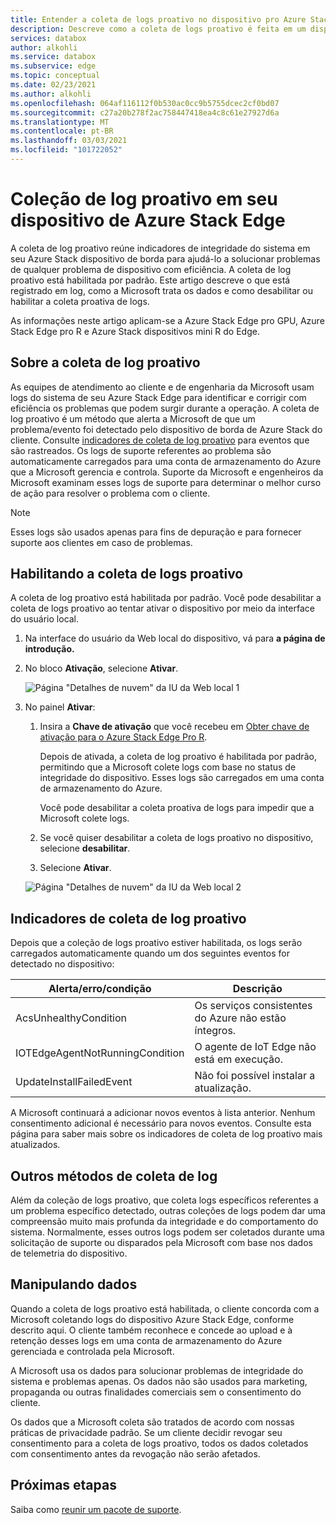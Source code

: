 ```yaml
---
title: Entender a coleta de logs proativo no dispositivo pro Azure Stack Edge
description: Descreve como a coleta de logs proativo é feita em um dispositivo Azure Stack Edge pro e como desabilitá-la.
services: databox
author: alkohli
ms.service: databox
ms.subservice: edge
ms.topic: conceptual
ms.date: 02/23/2021
ms.author: alkohli
ms.openlocfilehash: 064af116112f0b530ac0cc9b5755dcec2cf0bd07
ms.sourcegitcommit: c27a20b278f2ac758447418ea4c8c61e27927d6a
ms.translationtype: MT
ms.contentlocale: pt-BR
ms.lasthandoff: 03/03/2021
ms.locfileid: "101722052"
---
```

# <a name="proactive-log-collection-on-your-azure-stack-edge-device"></a>Coleção de log proativo em seu dispositivo de Azure Stack Edge

A coleta de log proativo reúne indicadores de integridade do sistema em seu Azure Stack dispositivo de borda para ajudá-lo a solucionar problemas de qualquer problema de dispositivo com eficiência. A coleta de log proativo está habilitada por padrão. Este artigo descreve o que está registrado em log, como a Microsoft trata os dados e como desabilitar ou habilitar a coleta proativa de logs. 

As informações neste artigo aplicam-se a Azure Stack Edge pro GPU, Azure Stack Edge pro R e Azure Stack dispositivos mini R do Edge.

## <a name="about-proactive-log-collection"></a>Sobre a coleta de log proativo

As equipes de atendimento ao cliente e de engenharia da Microsoft usam logs do sistema de seu Azure Stack Edge para identificar e corrigir com eficiência os problemas que podem surgir durante a operação. A coleta de log proativo é um método que alerta a Microsoft de que um problema/evento foi detectado pelo dispositivo de borda de Azure Stack do cliente. Consulte [indicadores de coleta de log proativo](#proactive-log-collection-indicators) para eventos que são rastreados. Os logs de suporte referentes ao problema são automaticamente carregados para uma conta de armazenamento do Azure que a Microsoft gerencia e controla. Suporte da Microsoft e engenheiros da Microsoft examinam esses logs de suporte para determinar o melhor curso de ação para resolver o problema com o cliente.

> [!NOTE]
> Esses logs são usados apenas para fins de depuração e para fornecer suporte aos clientes em caso de problemas.


## <a name="enabling-proactive-log-collection"></a>Habilitando a coleta de logs proativo

A coleta de log proativo está habilitada por padrão. Você pode desabilitar a coleta de logs proativo ao tentar ativar o dispositivo por meio da interface do usuário local. 

1. Na interface do usuário da Web local do dispositivo, vá para **a página de introdução.**

2. No bloco **Ativação**, selecione **Ativar**. 

    ![Página "Detalhes de nuvem" da IU da Web local 1](./media/azure-stack-edge-pro-r-deploy-activate/activate-1.png)

3. No painel **Ativar**:

   1. Insira a **Chave de ativação** que você recebeu em [Obter chave de ativação para o Azure Stack Edge Pro R](azure-stack-edge-pro-r-deploy-prep.md#get-the-activation-key).

      Depois de ativada, a coleta de log proativo é habilitada por padrão, permitindo que a Microsoft colete logs com base no status de integridade do dispositivo. Esses logs são carregados em uma conta de armazenamento do Azure. 

      Você pode desabilitar a coleta proativa de logs para impedir que a Microsoft colete logs.

   1. Se você quiser desabilitar a coleta de logs proativo no dispositivo, selecione **desabilitar**.

   1. Selecione **Ativar**.

   ![Página "Detalhes de nuvem" da IU da Web local 2](./media/azure-stack-edge-pro-r-deploy-activate/activate-2.png)

## <a name="proactive-log-collection-indicators"></a>Indicadores de coleta de log proativo

Depois que a coleção de logs proativo estiver habilitada, os logs serão carregados automaticamente quando um dos seguintes eventos for detectado no dispositivo:  


|Alerta/erro/condição  |Descrição  |
|---------|---------|
|AcsUnhealthyCondition     |Os serviços consistentes do Azure não estão íntegros.         |
|IOTEdgeAgentNotRunningCondition      |O agente de IoT Edge não está em execução.         |
|UpdateInstallFailedEvent | Não foi possível instalar a atualização.        |

 
A Microsoft continuará a adicionar novos eventos à lista anterior. Nenhum consentimento adicional é necessário para novos eventos. Consulte esta página para saber mais sobre os indicadores de coleta de log proativo mais atualizados.    
 

## <a name="other-log-collection-methods"></a>Outros métodos de coleta de log

Além da coleção de logs proativo, que coleta logs específicos referentes a um problema específico detectado, outras coleções de logs podem dar uma compreensão muito mais profunda da integridade e do comportamento do sistema. Normalmente, esses outros logs podem ser coletados durante uma solicitação de suporte ou disparados pela Microsoft com base nos dados de telemetria do dispositivo.

## <a name="handling-data"></a>Manipulando dados

Quando a coleta de logs proativo está habilitada, o cliente concorda com a Microsoft coletando logs do dispositivo Azure Stack Edge, conforme descrito aqui. O cliente também reconhece e concede ao upload e à retenção desses logs em uma conta de armazenamento do Azure gerenciada e controlada pela Microsoft.

A Microsoft usa os dados para solucionar problemas de integridade do sistema e problemas apenas. Os dados não são usados para marketing, propaganda ou outras finalidades comerciais sem o consentimento do cliente. 

Os dados que a Microsoft coleta são tratados de acordo com nossas práticas de privacidade padrão. Se um cliente decidir revogar seu consentimento para a coleta de logs proativo, todos os dados coletados com consentimento antes da revogação não serão afetados.

## <a name="next-steps"></a>Próximas etapas

Saiba como [reunir um pacote de suporte](azure-stack-edge-gpu-troubleshoot.md#collect-support-package).